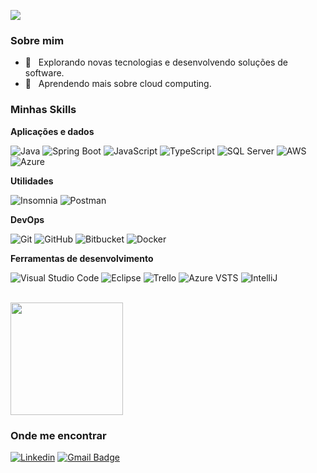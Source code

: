 ![](https://komarev.com/ghpvc/?username=wsLima&color=006bed)

<h3>Sobre mim</h3>

- 🤔 &nbsp; Explorando novas tecnologias e desenvolvendo soluções de software.
- 🌱 &nbsp; Aprendendo mais sobre cloud computing.

<h3>Minhas Skills</h3>

**Aplicações e dados**

![Java](https://img.shields.io/badge/-Java-333333?style=flat&logo=Java&logoColor=007396)
![Spring Boot](https://img.shields.io/badge/-SpringBoot-333333?style=flat&logo=SpringBoot)
![JavaScript](https://img.shields.io/badge/-JavaScript-333333?style=flat&logo=javascript)
![TypeScript](https://img.shields.io/badge/-TypeScript-333333?style=flat&logo=typescript)
![SQL Server](https://img.shields.io/badge/-SQL-333333?style=flat&logo=sql)
![AWS](https://img.shields.io/badge/-AWS-333333?style=flat&logo=AWS)
![Azure](https://img.shields.io/badge/-Azure-333333?style=flat&logo=Azure)


**Utilidades**

![Insomnia](https://img.shields.io/badge/-Insomnia-333333?style=flat&logo=insomnia)
![Postman](https://img.shields.io/badge/-Postman-333333?style=flat&logo=postman)

**DevOps**

![Git](https://img.shields.io/badge/-Git-333333?style=flat&logo=git)
![GitHub](https://img.shields.io/badge/-GitHub-333333?style=flat&logo=github)
![Bitbucket](https://img.shields.io/badge/-Bitbucket-333333?style=flat&logo=bitbucket)
![Docker](https://img.shields.io/badge/-Docker-333333?style=flat&logo=docker)

**Ferramentas de desenvolvimento**

![Visual Studio Code](https://img.shields.io/badge/-Visual%20Studio%20Code-333333?style=flat&logo=visual-studio-code&logoColor=007ACC)
![Eclipse](https://img.shields.io/badge/-Eclipse-333333?style=flat&logo=eclipse-ide&logoColor=2C2255)
![Trello](https://img.shields.io/badge/-Trello-333333?style=flat&logo=trello&logoColor=007ACC)
![Azure VSTS](https://img.shields.io/badge/-Azure-333333?style=flat&logo=Azure&logoColor=007ACC)
![IntelliJ](https://img.shields.io/badge/-IntelliJ-333333?style=flat&logo=IntelliJ&logoColor=007ACC)

<br/>

<a href="https://github.com/wsLima" title="Perfil do Iuri">
  <img height="180em" src="https://github-readme-stats.vercel.app/api?username=wsLima&theme=dracula&show_icons=true" />
</a>

<h3>Onde me encontrar</h3>

[![Linkedin](https://img.shields.io/badge/-LinkedIn-blue?style=flat-square&logo=Linkedin&logoColor=white&link=https://www.linkedin.com/in/kennedy-lima-842b4612a/)](https://www.linkedin.com/in/kennedy-lima-842b4612a/)
[![Gmail Badge](https://img.shields.io/badge/-kennedy.wslima@gmail.com-006bed?style=flat-square&logo=Gmail&logoColor=white&link=mailto:kennedy.wslima@gmail.com)](kennedy.wslima@gmail.com)
